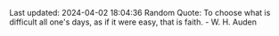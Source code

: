 Last updated: 2024-04-02 18:04:36
Random Quote: To choose what is difficult all one's days, as if it were easy, that is faith. - W. H. Auden
